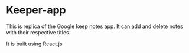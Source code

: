 # Keeper-app

This is replica of the Google keep notes app. It can add and delete notes with their respective titles.

It is built using React.js
